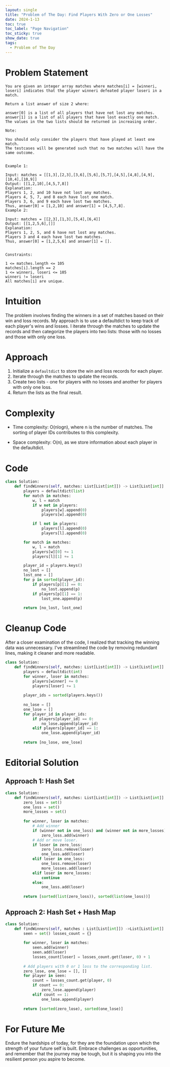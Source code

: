 ```yaml
---
layout: single
title: "Problem of The Day: Find Players With Zero or One Losses"
date: 2024-1-13
toc: true
toc_label: "Page Navigation"
toc_sticky: true
show_date: true
tags:
  - Problem of The Day
---
```

# Problem Statement
```
You are given an integer array matches where matches[i] = [winneri, loseri] indicates that the player winneri defeated player loseri in a match.

Return a list answer of size 2 where:

answer[0] is a list of all players that have not lost any matches.
answer[1] is a list of all players that have lost exactly one match.
The values in the two lists should be returned in increasing order.

Note:

You should only consider the players that have played at least one match.
The testcases will be generated such that no two matches will have the same outcome.
 

Example 1:

Input: matches = [[1,3],[2,3],[3,6],[5,6],[5,7],[4,5],[4,8],[4,9],[10,4],[10,9]]
Output: [[1,2,10],[4,5,7,8]]
Explanation:
Players 1, 2, and 10 have not lost any matches.
Players 4, 5, 7, and 8 each have lost one match.
Players 3, 6, and 9 each have lost two matches.
Thus, answer[0] = [1,2,10] and answer[1] = [4,5,7,8].
Example 2:

Input: matches = [[2,3],[1,3],[5,4],[6,4]]
Output: [[1,2,5,6],[]]
Explanation:
Players 1, 2, 5, and 6 have not lost any matches.
Players 3 and 4 each have lost two matches.
Thus, answer[0] = [1,2,5,6] and answer[1] = [].
 

Constraints:

1 <= matches.length <= 105
matches[i].length == 2
1 <= winneri, loseri <= 105
winneri != loseri
All matches[i] are unique.
```

# Intuition
The problem involves finding the winners in a set of matches based on their win and loss records. My approach is to use a defaultdict to keep track of each player's wins and losses. I iterate through the matches to update the records and then categorize the players into two lists: those with no losses and those with only one loss.

# Approach
1. Initialize a `defaultdict` to store the win and loss records for each player.
2. Iterate through the matches to update the records.
3. Create two lists - one for players with no losses and another for players with only one loss.
4. Return the lists as the final result.

# Complexity
- Time complexity:
O(nlogn), where n is the number of matches. The sorting of player IDs contributes to this complexity.

- Space complexity:
O(n), as we store information about each player in the defaultdict.

# Code
```python
class Solution:
    def findWinners(self, matches: List[List[int]]) -> List[List[int]]:
        players = defaultdict(list)
        for match in matches:
            w, l = match
            if w not in players:
                players[w].append(0)
                players[w].append(0)

            if l not in players:
                players[l].append(0)
                players[l].append(0)

        for match in matches:
            w, l = match
            players[w][0] += 1
            players[l][1] += 1

        player_id = players.keys()
        no_lost = []
        lost_one = []
        for p in sorted(player_id):
            if players[p][1] == 0:
                no_lost.append(p)
            if players[p][1] == 1:
                lost_one.append(p)
            
        return [no_lost, lost_one]

```

# Cleanup Code
After a closer examination of the code, I realized that tracking the winning data was unnecessary. I've streamlined the code by removing redundant lines, making it cleaner and more readable.

```python
class Solution:
    def findWinners(self, matches: List[List[int]]) -> List[List[int]]:
        players = defaultdict(int)
        for winner, loser in matches:
            players[winner] += 0
            players[loser] += 1
        
        player_ids = sorted(players.keys())
        
        no_lose = []
        one_lose = []
        for player_id in player_ids:
            if players[player_id] == 0:
                no_lose.append(player_id)
            elif players[player_id] == 1:
                one_lose.append(player_id)
        
        return [no_lose, one_lose]
```

# Editorial Solution
## Approach 1: Hash Set
```python
class Solution:
    def findWinners(self, matches: List[List[int]]) -> List[List[int]]:
        zero_loss = set()
        one_loss = set()
        more_losses = set()
        
        for winner, loser in matches:
            # Add winner
            if (winner not in one_loss) and (winner not in more_losses):
                zero_loss.add(winner)
            # Add or move loser.
            if loser in zero_loss:
                zero_loss.remove(loser)
                one_loss.add(loser)
            elif loser in one_loss:
                one_loss.remove(loser)
                more_losses.add(loser)
            elif loser in more_losses:
                continue
            else:
                one_loss.add(loser)          
            
        return [sorted(list(zero_loss)), sorted(list(one_loss))]
```

## Approach 2: Hash Set + Hash Map

```python
class Solution: 
    def findWinners(self, matches : List[List[int]]) ->List[List[int]]: 
        seen = set() losses_count = {}
        
        for winner, loser in matches:
            seen.add(winner)
            seen.add(loser)
            losses_count[loser] = losses_count.get(loser, 0) + 1
        
        # Add players with 0 or 1 loss to the corresponding list.
        zero_lose, one_lose = [], []
        for player in seen:
            count = losses_count.get(player, 0)
            if count == 0:
                zero_lose.append(player)
            elif count == 1:
                one_lose.append(player)
        
        return [sorted(zero_lose), sorted(one_lose)]
```

# For Future Me
Endure the hardships of today, for they are the foundation upon which the strength of your future self is built. Embrace challenges as opportunities, and remember that the journey may be tough, but it is shaping you into the resilient person you aspire to become.